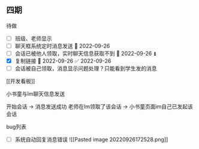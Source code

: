 ## 四期

待做
- [ ] 班级、老师显示
- [ ] 聊天框系统定时消息发送 📅 2022-09-26 
- [ ] 会话已被他人领取，实时聊天信息获取不到 📅 2022-09-26 ⏫ 
- [x] 复制链接 📅 2022-09-26 ✅ 2022-09-26
- [ ] 会话被自己领取，消息显示问题处理？只能看到学生发的消息

[[开发看板]]


小书童与Im聊天信息发送

开始会话 -> 消息发送成功
老师在Im领取了该会话 -> 小书童页面im自己已发起该会话

bug列表

- [ ] 系统自动回复消息错误
![[Pasted image 20220926172528.png]]
